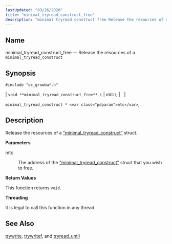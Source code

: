 ```yaml
---
lastUpdated: "03/26/2020"
title: "minimal_tryread_construct_free"
description: "minimal tryread construct free Release the resources of a minimal tryread construct void minimal tryread construct free mtc minimal tryread construct mtc Release the resources of a Section 68 61 minimal tryread construct struct mtc The address of the Section 68 61 minimal tryread construct struct that you wish to..."
---
```


<a name="apis.minimal_tryread_construct_free"></a> 
## Name

minimal_tryread_construct_free — Release the resources of a `minimal_tryread_construct`

## Synopsis

`#include "ec_growbuf.h"`

| `void **minimal_tryread_construct_free** (` | <var class="pdparam">mtc</var>`)`; |   |

`minimal_tryread_construct * <var class="pdparam">mtc</var>`;<a name="idp48071296"></a> 
## Description

Release the resources of a [“minimal_tryread_construct”](/momentum/3/3-api/structs-minimal-tryread-construct) struct.

**<a name="idp48073088"></a> Parameters**

<dl class="variablelist">

<dt>mtc</dt>

<dd>

The address of the [“minimal_tryread_construct”](/momentum/3/3-api/structs-minimal-tryread-construct) struct that you wish to free.

</dd>

</dl>

**<a name="idp48076416"></a> Return Values**

This function returns `void`.

**<a name="idp48077776"></a> Threading**

It is legal to call this function in any thread.

<a name="idp48078880"></a> 
## See Also

[trywrite](/momentum/3/3-api/apis-trywrite), [trywritef](/momentum/3/3-api/apis-trywritef), and [tryread_until](/momentum/3/3-api/apis-tryread-until)